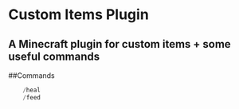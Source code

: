 # Custom Items Plugin
## A Minecraft plugin for custom items + some useful commands

##Commands
```java
    /heal
    /feed
```